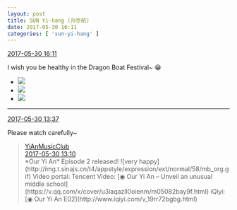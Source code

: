 ```yaml
---
layout: post
title: SUN Yi-hang (孙亦航)
date: 2017-05-30 16:11
categories: [ 'sun-yi-hang' ]
---
```


<div class="weibo-info">
  <a href="http://weibo.com/6108316220/F5vLO17aR">2017-05-30 16:11</a>
</div>

I wish you be healthy in the Dragon Boat Festival~ :grin:

<!-- more -->

<ul class="weibo-pic-list-1">
  <li class="weibo-pic">
    <a href="https://wx4.sinaimg.cn/mw690/006FnS5mgy1fg3gcmnebug306o06ox2y.gif"><img src="https://wx4.sinaimg.cn/thumb150/006FnS5mgy1fg3gcmnebug306o06ox2y.gif" /></a>
  </li>
  <li class="weibo-pic">
    <a href="https://wx2.sinaimg.cn/mw690/006FnS5mgy1fg3gcnmw9zg306o06oe15.gif"><img src="https://wx2.sinaimg.cn/thumb150/006FnS5mgy1fg3gcnmw9zg306o06oe15.gif" /></a>
  </li>
  <li class="weibo-pic">
    <a href="https://wx2.sinaimg.cn/mw690/006FnS5mgy1fg3gcyr3uug306o06oqqr.gif"><img src="https://wx2.sinaimg.cn/thumb150/006FnS5mgy1fg3gcyr3uug306o06oqqr.gif" /></a>
  </li>
</ul>

---

<div class="weibo-info">
  <a href="http://weibo.com/6108316220/F5uL6y0iS">2017-05-30 13:37</a>
</div>

Please watch carefully~

> <div class="weibo-post-name">
>   <a href="http://weibo.com/u/6094546964">YiAnMusicClub</a>
> </div>
> <div class="weibo-info">
>   <a href="http://weibo.com/6094546964/F5uAbxhXk">2017-05-30 13:10</a>
> </div>
> *Our Yi An* Episode 2 released! ![very happy](http://img.t.sinajs.cn/t4/appstyle/expression/ext/normal/58/mb_org.gif) Video portal:  
> Tencent Video: [◉ Our Yi An – Unveil an unusual middle school](https://v.qq.com/x/cover/u3iaqazll0oienm/m05082bay9f.html)  
> iQiyi: [◉ Our Yi An E02](http://www.iqiyi.com/v_19rr72bgbg.html)
